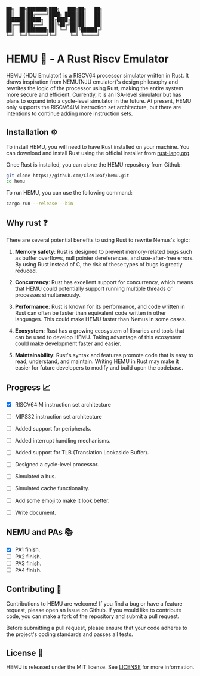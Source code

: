 ```
██╗  ██╗███████╗███╗   ███╗██╗   ██╗
██║  ██║██╔════╝████╗ ████║██║   ██║
███████║█████╗  ██╔████╔██║██║   ██║
██╔══██║██╔══╝  ██║╚██╔╝██║██║   ██║
██║  ██║███████╗██║ ╚═╝ ██║╚██████╔╝
╚═╝  ╚═╝╚══════╝╚═╝     ╚═╝ ╚═════╝ 
```
# HEMU 🚀 - A Rust Riscv Emulator

HEMU (HDU Emulator) is a RISCV64 processor simulator written in Rust. It draws inspiration from NEMU(NJU emulator)'s design philosophy and rewrites the logic of the processor using Rust, making the entire system more secure and efficient. Currently, it is an ISA-level simulator but has plans to expand into a cycle-level simulator in the future. At present, HEMU only supports the RISCV64IM instruction set architecture, but there are intentions to continue adding more instruction sets.

## Installation ⚙️

To install HEMU, you will need to have Rust installed on your machine. You can download and install Rust using the official installer from [rust-lang.org](https://www.rust-lang.org/tools/install).

Once Rust is installed, you can clone the HEMU repository from Github:

```sh
git clone https://github.com/Clo91eaf/hemu.git
cd hemu
```

To run HEMU, you can use the following command:

```sh
cargo run --release --bin
```

<!-- ## Usage 📝

HEMU currently supports running RISCV64IM binaries. To run a binary using HEMU, you can use the following command:

```sh
cargo run --release --bin
```

Where `<filename>` is the path to the binary file that you want to execute.
 -->
## Why rust ❓

There are several potential benefits to using Rust to rewrite Nemus's logic:

1. **Memory safety**: Rust is designed to prevent memory-related bugs such as buffer overflows, null pointer dereferences, and use-after-free errors. By using Rust instead of C, the risk of these types of bugs is greatly reduced.

2. **Concurrency**: Rust has excellent support for concurrency, which means that HEMU could potentially support running multiple threads or processes simultaneously.

3. **Performance**: Rust is known for its performance, and code written in Rust can often be faster than equivalent code written in other languages. This could make HEMU faster than Nemus in some cases.

4. **Ecosystem**: Rust has a growing ecosystem of libraries and tools that can be used to develop HEMU. Taking advantage of this ecosystem could make development faster and easier.

5. **Maintainability**: Rust's syntax and features promote code that is easy to read, understand, and maintain. Writing HEMU in Rust may make it easier for future developers to modify and build upon the codebase.

## Progress 📈

- [x] RISCV64IM instruction set architecture
- [ ] MIPS32 instruction set architecture
- [ ] Added support for peripherals.
- [ ] Added interrupt handling mechanisms.
- [ ] Added support for TLB (Translation Lookaside Buffer).
- [ ] Designed a cycle-level processor.
- [ ] Simulated a bus.
- [ ] Simulated cache functionality.

- [ ] Add some emoji to make it look better.
- [ ] Write document.

## NEMU and PAs 📚
- [x] PA1 finish.
- [ ] PA2 finish.
- [ ] PA3 finish.
- [ ] PA4 finish.
 
## Contributing 🤝

Contributions to HEMU are welcome! If you find a bug or have a feature request, please open an issue on Github. If you would like to contribute code, you can make a fork of the repository and submit a pull request.

Before submitting a pull request, please ensure that your code adheres to the project's coding standards and passes all tests.

## License 📜

HEMU is released under the MIT license. See [LICENSE](https://github.com/username/HEMU/blob/master/LICENSE) for more information.
